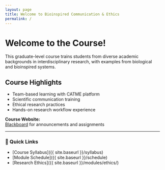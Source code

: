 ```yaml
---
layout: page
title: Welcome to Bioinspired Communication & Ethics
permalink: /
---
```


# Welcome to the Course!

This graduate-level course trains students from diverse academic backgrounds in interdisciplinary research, with examples from biological and bioinspired systems.

## Course Highlights

- Team-based learning with CATME platform  
- Scientific communication training  
- Ethical research practices  
- Hands-on research workflow experience  

**Course Website:**  
[Blackboard](https://blackboard.syr.edu) for announcements and assignments

---

### 🔗 Quick Links

- [Course Syllabus]({{ site.baseurl }}/syllabus)
- [Module Schedule]({{ site.baseurl }}/schedule)
- [Research Ethics]({{ site.baseurl }}/modules/ethics/)
